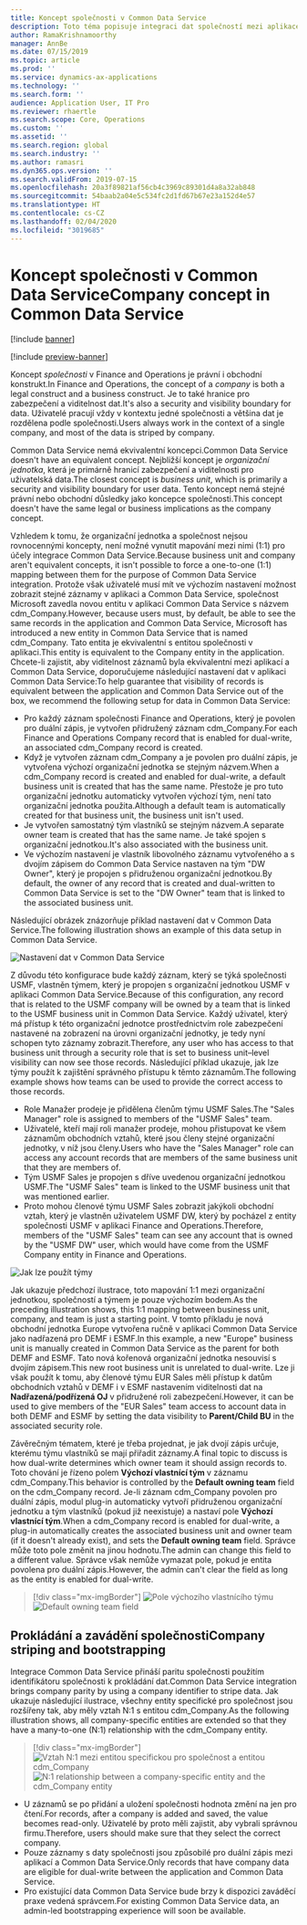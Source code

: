 ```yaml
---
title: Koncept společnosti v Common Data Service
description: Toto téma popisuje integraci dat společností mezi aplikacemi Finance and Operations a Common Data Service.
author: RamaKrishnamoorthy
manager: AnnBe
ms.date: 07/15/2019
ms.topic: article
ms.prod: ''
ms.service: dynamics-ax-applications
ms.technology: ''
ms.search.form: ''
audience: Application User, IT Pro
ms.reviewer: rhaertle
ms.search.scope: Core, Operations
ms.custom: ''
ms.assetid: ''
ms.search.region: global
ms.search.industry: ''
ms.author: ramasri
ms.dyn365.ops.version: ''
ms.search.validFrom: 2019-07-15
ms.openlocfilehash: 20a3f89821af56cb4c3969c89301d4a8a32ab848
ms.sourcegitcommit: 54baab2a04e5c534fc2d1fd67b67e23a152d4e57
ms.translationtype: HT
ms.contentlocale: cs-CZ
ms.lasthandoff: 02/04/2020
ms.locfileid: "3019685"
---
```

# <a name="company-concept-in-common-data-service"></a><span data-ttu-id="d0db2-103">Koncept společnosti v Common Data Service</span><span class="sxs-lookup"><span data-stu-id="d0db2-103">Company concept in Common Data Service</span></span>

[!include [banner](../../includes/banner.md)]

[!include [preview-banner](../../includes/preview-banner.md)]

<span data-ttu-id="d0db2-104">Koncept *společnosti* v Finance and Operations je právní i obchodní konstrukt.</span><span class="sxs-lookup"><span data-stu-id="d0db2-104">In Finance and Operations, the concept of a *company* is both a legal construct and a business construct.</span></span> <span data-ttu-id="d0db2-105">Je to také hranice pro zabezpečení a viditelnost dat.</span><span class="sxs-lookup"><span data-stu-id="d0db2-105">It's also a security and visibility boundary for data.</span></span> <span data-ttu-id="d0db2-106">Uživatelé pracují vždy v kontextu jedné společnosti a většina dat je rozdělena podle společnosti.</span><span class="sxs-lookup"><span data-stu-id="d0db2-106">Users always work in the context of a single company, and most of the data is striped by company.</span></span>

<span data-ttu-id="d0db2-107">Common Data Service nemá ekvivalentní koncepci.</span><span class="sxs-lookup"><span data-stu-id="d0db2-107">Common Data Service doesn't have an equivalent concept.</span></span> <span data-ttu-id="d0db2-108">Nejbližší koncept je *organizační jednotka*, která je primárně hranicí zabezpečení a viditelnosti pro uživatelská data.</span><span class="sxs-lookup"><span data-stu-id="d0db2-108">The closest concept is *business unit*, which is primarily a security and visibility boundary for user data.</span></span> <span data-ttu-id="d0db2-109">Tento koncept nemá stejné právní nebo obchodní důsledky jako koncepce společnosti.</span><span class="sxs-lookup"><span data-stu-id="d0db2-109">This concept doesn't have the same legal or business implications as the company concept.</span></span>

<span data-ttu-id="d0db2-110">Vzhledem k tomu, že organizační jednotka a společnost nejsou rovnocennými koncepty, není možné vynutit mapování mezi nimi (1:1) pro účely integrace Common Data Service.</span><span class="sxs-lookup"><span data-stu-id="d0db2-110">Because business unit and company aren't equivalent concepts, it isn't possible to force a one-to-one (1:1) mapping between them for the purpose of Common Data Service integration.</span></span> <span data-ttu-id="d0db2-111">Protože však uživatelé musí mít ve výchozím nastavení možnost zobrazit stejné záznamy v aplikaci a Common Data Service, společnost Microsoft zavedla novou entitu v aplikaci Common Data Service s názvem cdm\_Company.</span><span class="sxs-lookup"><span data-stu-id="d0db2-111">However, because users must, by default, be able to see the same records in the application and Common Data Service, Microsoft has introduced a new entity in Common Data Service that is named cdm\_Company.</span></span> <span data-ttu-id="d0db2-112">Tato entita je ekvivalentní s entitou společnosti v aplikaci.</span><span class="sxs-lookup"><span data-stu-id="d0db2-112">This entity is equivalent to the Company entity in the application.</span></span> <span data-ttu-id="d0db2-113">Chcete-li zajistit, aby viditelnost záznamů byla ekvivalentní mezi aplikací a Common Data Service, doporučujeme následující nastavení dat v aplikaci Common Data Service:</span><span class="sxs-lookup"><span data-stu-id="d0db2-113">To help guarantee that visibility of records is equivalent between the application and Common Data Service out of the box, we recommend the following setup for data in Common Data Service:</span></span>

+ <span data-ttu-id="d0db2-114">Pro každý záznam společnosti Finance and Operations, který je povolen pro duální zápis, je vytvořen přidružený záznam cdm\_Company.</span><span class="sxs-lookup"><span data-stu-id="d0db2-114">For each Finance and Operations Company record that is enabled for dual-write, an associated cdm\_Company record is created.</span></span>
+ <span data-ttu-id="d0db2-115">Když je vytvořen záznam cdm\_Company a je povolen pro duální zápis, je vytvořena výchozí organizační jednotka se stejným názvem.</span><span class="sxs-lookup"><span data-stu-id="d0db2-115">When a cdm\_Company record is created and enabled for dual-write, a default business unit is created that has the same name.</span></span> <span data-ttu-id="d0db2-116">Přestože je pro tuto organizační jednotku automaticky vytvořen výchozí tým, není tato organizační jednotka použita.</span><span class="sxs-lookup"><span data-stu-id="d0db2-116">Although a default team is automatically created for that business unit, the business unit isn't used.</span></span>
+ <span data-ttu-id="d0db2-117">Je vytvořen samostatný tým vlastníků se stejným názvem.</span><span class="sxs-lookup"><span data-stu-id="d0db2-117">A separate owner team is created that has the same name.</span></span> <span data-ttu-id="d0db2-118">Je také spojen s organizační jednotkou.</span><span class="sxs-lookup"><span data-stu-id="d0db2-118">It's also associated with the business unit.</span></span>
+ <span data-ttu-id="d0db2-119">Ve výchozím nastavení je vlastník libovolného záznamu vytvořeného a s dvojím zápisem do Common Data Service nastaven na tým "DW Owner", který je propojen s přidruženou organizační jednotkou.</span><span class="sxs-lookup"><span data-stu-id="d0db2-119">By default, the owner of any record that is created and dual-written to Common Data Service is set to the "DW Owner" team that is linked to the associated business unit.</span></span>

<span data-ttu-id="d0db2-120">Následující obrázek znázorňuje příklad nastavení dat v Common Data Service.</span><span class="sxs-lookup"><span data-stu-id="d0db2-120">The following illustration shows an example of this data setup in Common Data Service.</span></span>

![Nastavení dat v Common Data Service](media/dual-write-company-1.png)

<span data-ttu-id="d0db2-122">Z důvodu této konfigurace bude každý záznam, který se týká společnosti USMF, vlastněn týmem, který je propojen s organizační jednotkou USMF v aplikaci Common Data Service.</span><span class="sxs-lookup"><span data-stu-id="d0db2-122">Because of this configuration, any record that is related to the USMF company will be owned by a team that is linked to the USMF business unit in Common Data Service.</span></span> <span data-ttu-id="d0db2-123">Každý uživatel, který má přístup k této organizační jednotce prostřednictvím role zabezpečení nastavené na zobrazení na úrovni organizační jednotky, je tedy nyní schopen tyto záznamy zobrazit.</span><span class="sxs-lookup"><span data-stu-id="d0db2-123">Therefore, any user who has access to that business unit through a security role that is set to business unit–level visibility can now see those records.</span></span> <span data-ttu-id="d0db2-124">Následující příklad ukazuje, jak lze týmy použít k zajištění správného přístupu k těmto záznamům.</span><span class="sxs-lookup"><span data-stu-id="d0db2-124">The following example shows how teams can be used to provide the correct access to those records.</span></span>

+ <span data-ttu-id="d0db2-125">Role Manažer prodeje je přidělena členům týmu USMF Sales.</span><span class="sxs-lookup"><span data-stu-id="d0db2-125">The "Sales Manager" role is assigned to members of the "USMF Sales" team.</span></span>
+ <span data-ttu-id="d0db2-126">Uživatelé, kteří mají roli manažer prodeje, mohou přistupovat ke všem záznamům obchodních vztahů, které jsou členy stejné organizační jednotky, v níž jsou členy.</span><span class="sxs-lookup"><span data-stu-id="d0db2-126">Users who have the "Sales Manager" role can access any account records that are members of the same business unit that they are members of.</span></span>
+ <span data-ttu-id="d0db2-127">Tým USMF Sales je propojen s dříve uvedenou organizační jednotkou USMF.</span><span class="sxs-lookup"><span data-stu-id="d0db2-127">The "USMF Sales" team is linked to the USMF business unit that was mentioned earlier.</span></span>
+ <span data-ttu-id="d0db2-128">Proto mohou členové týmu USMF Sales zobrazit jakýkoli obchodní vztah, který je vlastněn uživatelem USMF DW, který by pocházel z entity společnosti USMF v aplikaci Finance and Operations.</span><span class="sxs-lookup"><span data-stu-id="d0db2-128">Therefore, members of the "USMF Sales" team can see any account that is owned by the "USMF DW" user, which would have come from the USMF Company entity in Finance and Operations.</span></span>

![Jak lze použít týmy](media/dual-write-company-2.png)

<span data-ttu-id="d0db2-130">Jak ukazuje předchozí ilustrace, toto mapování 1:1 mezi organizační jednotkou, společností a týmem je pouze výchozím bodem.</span><span class="sxs-lookup"><span data-stu-id="d0db2-130">As the preceding illustration shows, this 1:1 mapping between business unit, company, and team is just a starting point.</span></span> <span data-ttu-id="d0db2-131">V tomto příkladu je nová obchodní jednotka Europe vytvořena ručně v aplikaci Common Data Service jako nadřazená pro DEMF i ESMF.</span><span class="sxs-lookup"><span data-stu-id="d0db2-131">In this example, a new "Europe" business unit is manually created in Common Data Service as the parent for both DEMF and ESMF.</span></span> <span data-ttu-id="d0db2-132">Tato nová kořenová organizační jednotka nesouvisí s dvojím zápisem.</span><span class="sxs-lookup"><span data-stu-id="d0db2-132">This new root business unit is unrelated to dual-write.</span></span> <span data-ttu-id="d0db2-133">Lze ji však použít k tomu, aby členové týmu EUR Sales měli přístup k datům obchodních vztahů v DEMF i v ESMF nastavením viditelnosti dat na **Nadřazená/podřízená OJ** v přidružené roli zabezpečení.</span><span class="sxs-lookup"><span data-stu-id="d0db2-133">However, it can be used to give members of the "EUR Sales" team access to account data in both DEMF and ESMF by setting the data visibility to **Parent/Child BU** in the associated security role.</span></span>

<span data-ttu-id="d0db2-134">Závěrečným tématem, které je třeba projednat, je jak dvojí zápis určuje, kterému týmu vlastníků se mají přiřadit záznamy.</span><span class="sxs-lookup"><span data-stu-id="d0db2-134">A final topic to discuss is how dual-write determines which owner team it should assign records to.</span></span> <span data-ttu-id="d0db2-135">Toto chování je řízeno polem **Výchozí vlastnící tým** v záznamu cdm\_Company.</span><span class="sxs-lookup"><span data-stu-id="d0db2-135">This behavior is controlled by the **Default owning team** field on the cdm\_Company record.</span></span> <span data-ttu-id="d0db2-136">Je-li záznam cdm\_Company povolen pro duální zápis, modul plug-in automaticky vytvoří přidruženou organizační jednotku a tým vlastníků (pokud již neexistuje) a nastaví pole **Výchozí vlastnící tým**.</span><span class="sxs-lookup"><span data-stu-id="d0db2-136">When a cdm\_Company record is enabled for dual-write, a plug-in automatically creates the associated business unit and owner team (if it doesn't already exist), and sets the **Default owning team** field.</span></span> <span data-ttu-id="d0db2-137">Správce může toto pole změnit na jinou hodnotu.</span><span class="sxs-lookup"><span data-stu-id="d0db2-137">The admin can change this field to a different value.</span></span> <span data-ttu-id="d0db2-138">Správce však nemůže vymazat pole, pokud je entita povolena pro duální zápis.</span><span class="sxs-lookup"><span data-stu-id="d0db2-138">However, the admin can't clear the field as long as the entity is enabled for dual-write.</span></span>

> [!div class="mx-imgBorder"]
<span data-ttu-id="d0db2-139">![Pole výchozího vlastnícího týmu](media/dual-write-default-owning-team.jpg)</span><span class="sxs-lookup"><span data-stu-id="d0db2-139">![Default owning team field](media/dual-write-default-owning-team.jpg)</span></span>

## <a name="company-striping-and-bootstrapping"></a><span data-ttu-id="d0db2-140">Prokládání a zavádění společnosti</span><span class="sxs-lookup"><span data-stu-id="d0db2-140">Company striping and bootstrapping</span></span>

<span data-ttu-id="d0db2-141">Integrace Common Data Service přináší paritu společnosti použitím identifikátoru společnosti k prokládání dat.</span><span class="sxs-lookup"><span data-stu-id="d0db2-141">Common Data Service integration brings company parity by using a company identifier to stripe data.</span></span> <span data-ttu-id="d0db2-142">Jak ukazuje následující ilustrace, všechny entity specifické pro společnost jsou rozšířeny tak, aby měly vztah N:1 s entitou cdm\_Company.</span><span class="sxs-lookup"><span data-stu-id="d0db2-142">As the following illustration shows, all company-specific entities are extended so that they have a many-to-one (N:1) relationship with the cdm\_Company entity.</span></span>

> [!div class="mx-imgBorder"]
<span data-ttu-id="d0db2-143">![Vztah N:1 mezi entitou specifickou pro společnost a entitou cdm_Company](media/dual-write-bootstrapping.png)</span><span class="sxs-lookup"><span data-stu-id="d0db2-143">![N:1 relationship between a company-specific entity and the cdm_Company entity](media/dual-write-bootstrapping.png)</span></span>

+ <span data-ttu-id="d0db2-144">U záznamů se po přidání a uložení společnosti hodnota změní na jen pro čtení.</span><span class="sxs-lookup"><span data-stu-id="d0db2-144">For records, after a company is added and saved, the value becomes read-only.</span></span> <span data-ttu-id="d0db2-145">Uživatelé by proto měli zajistit, aby vybrali správnou firmu.</span><span class="sxs-lookup"><span data-stu-id="d0db2-145">Therefore, users should make sure that they select the correct company.</span></span>
+ <span data-ttu-id="d0db2-146">Pouze záznamy s daty společnosti jsou způsobilé pro duální zápis mezi aplikací a Common Data Service.</span><span class="sxs-lookup"><span data-stu-id="d0db2-146">Only records that have company data are eligible for dual-write between the application and Common Data Service.</span></span>
+ <span data-ttu-id="d0db2-147">Pro existující data Common Data Service bude brzy k dispozici zaváděcí praxe vedená správcem.</span><span class="sxs-lookup"><span data-stu-id="d0db2-147">For existing Common Data Service data, an admin-led bootstrapping experience will soon be available.</span></span>
